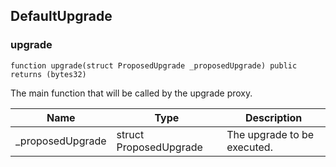## DefaultUpgrade

### upgrade

```solidity
function upgrade(struct ProposedUpgrade _proposedUpgrade) public returns (bytes32)
```

The main function that will be called by the upgrade proxy.

| Name | Type | Description |
| ---- | ---- | ----------- |
| _proposedUpgrade | struct ProposedUpgrade | The upgrade to be executed. |

